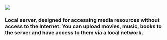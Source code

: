 ![](https://skillicons.dev/icons?i=nginx,go,sqlite,redis,angular)

### Local server, designed for accessing media resources without access to the Internet. You can upload movies, music, books to the server and have access to them via a local network.
